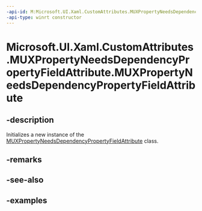 ```yaml
---
-api-id: M:Microsoft.UI.Xaml.CustomAttributes.MUXPropertyNeedsDependencyPropertyFieldAttribute.#ctor
-api-type: winrt constructor
---
```


<!-- Method syntax.
public MUXPropertyNeedsDependencyPropertyFieldAttribute.MUXPropertyNeedsDependencyPropertyFieldAttribute()
-->

# Microsoft.UI.Xaml.CustomAttributes.MUXPropertyNeedsDependencyPropertyFieldAttribute.MUXPropertyNeedsDependencyPropertyFieldAttribute

## -description

Initializes a new instance of the [MUXPropertyNeedsDependencyPropertyFieldAttribute](muxpropertyneedsdependencypropertyfieldattribute.md) class.

## -remarks

## -see-also

## -examples

